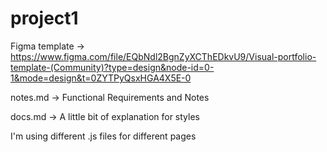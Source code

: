 # project1

Figma template -> https://www.figma.com/file/EQbNdl2BgnZyXCThEDkvU9/Visual-portfolio-template-(Community)?type=design&node-id=0-1&mode=design&t=0ZYTPyQsxHGA4X5E-0


notes.md -> Functional Requirements and Notes 

docs.md -> A little bit of explanation for styles

I'm using different .js files for different pages
